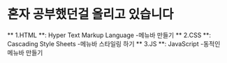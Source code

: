 # 혼자 공부했던걸 올리고 있습니다
** 1.HTML **: Hyper Text Markup Language 
-메뉴바 만들기
** 2.CSS  **: Cascading Style Sheets
-메뉴바 스타일링 하기
** 3.JS **: JavaScript
-동적인 메뉴바 만들기
